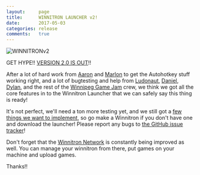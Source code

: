 ```yaml
---
layout:     page
title:      WINNITRON LAUNCHER v2!
date:       2017-05-03
categories: release
comments:   true
---
```


![WINNITRONv2]({{site.url}}/images/posts/2017/winnitronv2.gif)

GET HYPE!!  [VERSION 2.0 IS OUT](https://github.com/winnitron/WinnitronLauncher/releases/tag/v2.0.0)!!

After a lot of hard work from [Aaron](https://twitter.com/aaronklaassen) and [Marlon](https://twitter.com/mr_m_wiebe) to get the Autohotkey stuff working right, and a lot of bugtesting and help from [Ludonaut](https://twitter.com/Ludonaut), [Daniel](https://twitter.com/hyperscope), [Dylan](https://twitter.com/vagabond_king), and the rest of the [Winnipeg Game Jam](https://twitter.com/WinnipegGameJam) crew, we think we got all the core features in to the Winnitron Launcher that we can safely say this thing is ready!

It's not perfect, we'll need a ton more testing yet, and we still got a [few things we want to implement](https://github.com/orgs/winnitron/projects/1), so go make a Winnitron if you don't have one and download the launcher!  Please report any bugs to [the GitHub issue tracker](https://github.com/winnitron/WinnitronLauncher/issues)!

Don't forget that the [Winnitron Network](http://network.winnitron.com) is constantly being improved as well.  You can manage your winnitron from there, put games on your machine and upload games.

Thanks!!
